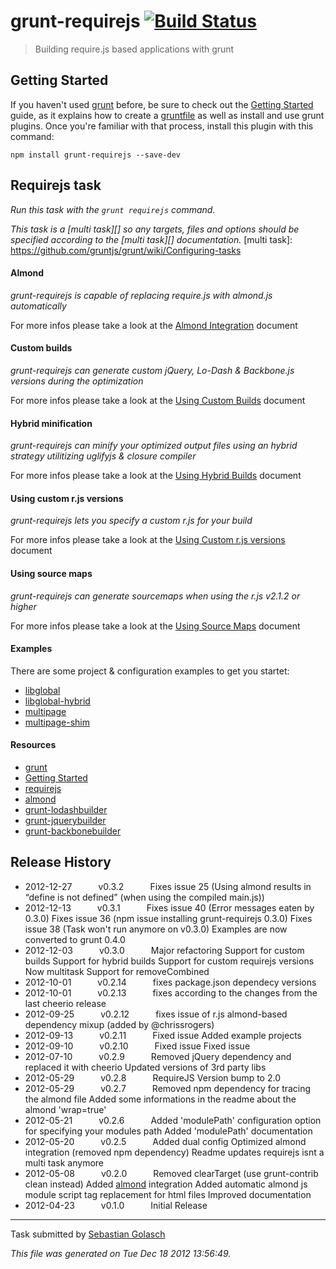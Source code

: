 # grunt-requirejs [![Build Status](https://secure.travis-ci.org/asciidisco/grunt-requirejs.png?branch=master)](http://travis-ci.org/asciidisco/grunt-requirejs)

> Building require.js based applications with grunt


## Getting Started
If you haven't used [grunt][] before, be sure to check out the [Getting Started][] guide, as it explains how to create a [gruntfile][Getting Started] as well as install and use grunt plugins. Once you're familiar with that process, install this plugin with this command:

```shell
npm install grunt-requirejs --save-dev
```

[grunt]: http://gruntjs.com/
[Getting Started]: https://github.com/gruntjs/grunt/blob/devel/docs/getting_started.md


## Requirejs task
_Run this task with the `grunt requirejs` command._

_This task is a [multi task][] so any targets, files and options should be specified according to the [multi task][] documentation._
[multi task]: https://github.com/gruntjs/grunt/wiki/Configuring-tasks


#### Almond
_grunt-requirejs is capable of replacing require.js with almond.js automatically_

For more infos please take a look at the [Almond Integration](https://github.com/asciidisco/grunt-requirejs/blob/master/docs/almondIntegration.md) document

#### Custom builds
_grunt-requirejs can generate custom jQuery, Lo-Dash & Backbone.js versions during the optimization_

For more infos please take a look at the [Using Custom Builds](https://github.com/asciidisco/grunt-requirejs/blob/master/docs/customBuilder.md) document

#### Hybrid minification
_grunt-requirejs can minify your optimized output files using an hybrid strategy utilitizing uglifyjs & closure compiler_

For more infos please take a look at the [Using Hybrid Builds](https://github.com/asciidisco/grunt-requirejs/blob/master/docs/hybridBuilds.md) document

#### Using custom r.js versions
_grunt-requirejs lets you specify a custom r.js for your build_

For more infos please take a look at the [Using Custom r.js versions](https://github.com/asciidisco/grunt-requirejs/blob/master/docs/customrjs.md) document

#### Using source maps
_grunt-requirejs can generate sourcemaps when using the r.js v2.1.2 or higher_

For more infos please take a look at the [Using Source Maps](https://github.com/asciidisco/grunt-requirejs/blob/master/docs/sourcemaps.md) document

#### Examples

There are some project & configuration examples to get you startet:

  - [libglobal](https://github.com/asciidisco/grunt-requirejs/tree/master/examples/libglobal)
  - [libglobal-hybrid](https://github.com/asciidisco/grunt-requirejs/tree/master/examples/libglobal-hybrid)
  - [multipage](https://github.com/asciidisco/grunt-requirejs/tree/master/examples/mutlipage)
  - [multipage-shim](https://github.com/asciidisco/grunt-requirejs/tree/master/examples/multipage-shim)

#### Resources
+ [grunt](http://gruntjs.com/)
+ [Getting Started](https://github.com/cowboy/grunt/blob/master/docs/getting_started.md)
+ [requirejs](http://requirejs.org)
+ [almond](https://github.com/jrburke/almond)
+ [grunt-lodashbuilder](https://github.com/asciidisco/grunt-lodashbuilder)
+ [grunt-jquerybuilder](https://github.com/asciidisco/grunt-jquerybuilder)
+ [grunt-backbonebuilder](https://github.com/asciidisco/grunt-backbonebuilder)




## Release History

 * 2012-12-27   v0.3.2   Fixes issue 25 (Using almond results in “define is not defined” (when using the compiled main.js))
 * 2012-12-13   v0.3.1   Fixes issue 40 (Error messages eaten by 0.3.0) Fixes issue 36 (npm issue installing grunt-requirejs 0.3.0) Fixes issue 38 (Task won't run anymore on v0.3.0) Examples are now converted to grunt 0.4.0
 * 2012-12-03   v0.3.0   Major refactoring Support for custom builds Support for hybrid builds Support for custom requirejs versions Now multitask Support for removeCombined
 * 2012-10-01   v0.2.14   fixes package.json dependecy versions
 * 2012-10-01   v0.2.13   fixes according to the changes from the last cheerio release
 * 2012-09-25   v0.2.12   fixes issue of r.js almond-based dependency mixup (added by @chrissrogers)
 * 2012-09-13   v0.2.11   Fixed issue Added example projects
 * 2012-09-10   v0.2.10   Fixed issue Fixed issue
 * 2012-07-10   v0.2.9   Removed jQuery dependency and replaced it with cheerio Updated versions of 3rd party libs
 * 2012-05-29   v0.2.8   RequireJS Version bump to 2.0
 * 2012-05-29   v0.2.7   Removed npm dependency for tracing the almond file Added some informations in the readme about the almond 'wrap=true'
 * 2012-05-21   v0.2.6   Added 'modulePath' configuration option for specifying your modules path Added 'modulePath' documentation
 * 2012-05-20   v0.2.5   Added dual config Optimized almond integration (removed npm dependency) Readme updates requirejs isnt a multi task anymore
 * 2012-05-08   v0.2.0   Removed clearTarget (use grunt-contrib clean instead) Added [almond](https://github.com/jrburke/almond) integration Added automatic almond js module script tag replacement for html files Improved documentation
 * 2012-04-23   v0.1.0   Initial Release

---

Task submitted by [Sebastian Golasch](http://github.com/asciidisco)

*This file was generated on Tue Dec 18 2012 13:56:49.*
